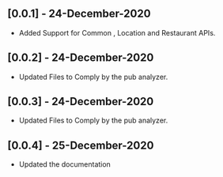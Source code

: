 ## [0.0.1] - 24-December-2020

* Added Support for Common , Location and Restaurant APIs.

## [0.0.2] - 24-December-2020

* Updated Files to Comply by the pub analyzer.

## [0.0.3] - 24-December-2020

* Updated Files to Comply by the pub analyzer.

## [0.0.4] - 25-December-2020

* Updated the documentation
